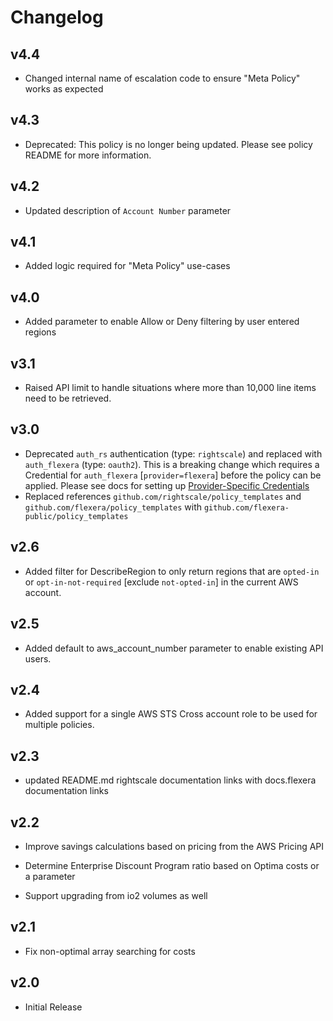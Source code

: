 # Changelog

## v4.4

- Changed internal name of escalation code to ensure "Meta Policy" works as expected

## v4.3

- Deprecated: This policy is no longer being updated. Please see policy README for more information.

## v4.2

- Updated description of `Account Number` parameter

## v4.1

- Added logic required for "Meta Policy" use-cases

## v4.0

- Added parameter to enable Allow or Deny filtering by user entered regions

## v3.1

- Raised API limit to handle situations where more than 10,000 line items need to be retrieved.

## v3.0

- Deprecated `auth_rs` authentication (type: `rightscale`) and replaced with `auth_flexera` (type: `oauth2`).  This is a breaking change which requires a Credential for `auth_flexera` [`provider=flexera`] before the policy can be applied.  Please see docs for setting up [Provider-Specific Credentials](https://docs.flexera.com/flexera/EN/Automation/ProviderCredentials.htm)
- Replaced references `github.com/rightscale/policy_templates` and `github.com/flexera/policy_templates` with `github.com/flexera-public/policy_templates`

## v2.6

- Added filter for DescribeRegion to only return regions that are `opted-in` or `opt-in-not-required` [exclude `not-opted-in`] in the current AWS account.

## v2.5

- Added default to aws_account_number parameter to enable existing API users.

## v2.4

- Added support for a single AWS STS Cross account role to be used for multiple policies.

## v2.3

- updated README.md rightscale documentation links with docs.flexera documentation links

## v2.2

- Improve savings calculations based on pricing from the AWS Pricing API

- Determine Enterprise Discount Program ratio based on Optima costs or a parameter

- Support upgrading from io2 volumes as well

## v2.1

- Fix non-optimal array searching for costs

## v2.0

- Initial Release
